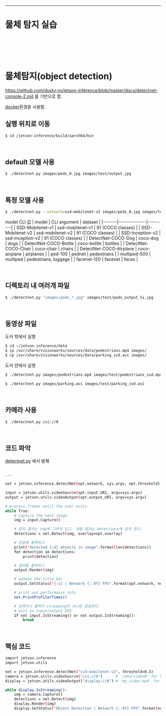 
-----
# 물체 탐지 실습
<br><br><br><br>


# 물체탐지(object detection)

https://github.com/dusty-nv/jetson-inference/blob/master/docs/detectnet-console-2.md 를 기반으로 함.

[docker](setup_by_docker.md)환경을 사용함.

## 실행 위치로 이동
```bash
$ cd /jetson-inference/build/aarch64/bin
```

<br>

## default 모델 사용

```bash
$ ./detectnet.py images/peds_0.jpg images/test/output.jpg
```

<br>

## 특정 모델 사용

```bash
$ ./detectnet.py --network=ssd-mobilenet-v2 images/peds_0.jpg images/test/output.jpg
```

model CLI 값
| model | CLI argument | dataset |
|-------|--------------|---------|
| SSD-Mobilenet-v1 | ssd-mobilenet-v1 | 91 (COCO classes) |
| SSD-Mobilenet-v2 | ssd-mobilenet-v2 | 91 (COCO classes) |
| SSD-Inception-v2 | ssd-inception-v2 | 91 (COCO classes) |
| DetectNet-COCO-Dog | coco-dog | dogs |
| DetectNet-COCO-Bottle | coco-bottle | bottles |
| DetectNet-COCO-Chair | coco-chair | chairs |
| DetectNet-COCO-Airplane | coco-airplane | airplanes |
| ped-100 | pednet | pedestrians |
| multiped-500 | multiped | pedestrians, luggage |
| facenet-120 | facenet | faces |

<br>

## 디렉토리 내 여러개 파일

```bash
$ ./detectnet.py "images/peds_*.jpg" images/test/peds_output_%i.jpg
```

<br>

## 동영상 파일

도커 밖에서 실행
```bash
$ cd ~/jetson-inference/data
$ cp /usr/share/visionworks/sources/data/pedestrians.mp4 images/
$ cp /usr/share/visionworks/sources/data/parking_ssd.avi images/
```

도커 안에서 실행
```bash
$ ./detectnet.py images/pedestrians.mp4 images/test/pedestrians_ssd.mp4

$ ./detectnet.py images/parking.avi images/test/parking_ssd.avi
```

<br>

## 카메라 사용

```bash
$ ./detectnet.py csi://0
```

<br>

## 코드 파악

[detectnet.py](execute_code/detectnet.py) 에서 발췌

```bash

...

net = jetson.inference.detectNet(opt.network, sys.argv, opt.threshold)

input = jetson.utils.videoSource(opt.input_URI, argv=sys.argv)
output = jetson.utils.videoOutput(opt.output_URI, argv=sys.argv)

# process frames until the user exits
while True:
	# capture the next image
	img = input.Capture()

	# 탐지 결과는 img에 그려져 있고, 개별 결과는 detections에 담겨 있다.
	detections = net.Detect(img, overlay=opt.overlay)

	# 콘솔에 출력하고
	print("detected {:d} objects in image".format(len(detections))
	for detection in detections:
		print(detection)

	# 결과를 출력하고
	output.Render(img)

	# update the title bar
	output.SetStatus("{:s} | Network {:.0f} FPS".format(opt.network, net.GetNetworkFPS()))

	# print out performance info
	net.PrintProfilerTimes()

	# 입력이나 출력이 streaming이 아니면 종료한다.
	# exit on input/output EOS
	if not input.IsStreaming() or not output.IsStreaming():
		break
```

<br>

## 핵심 코드

```bash
import jetson.inference
import jetson.utils

net = jetson.inference.detectNet("ssd-mobilenet-v2", threshold=0.5)
camera = jetson.utils.videoSource("csi://0")      # '/dev/video0' for V4L2
display = jetson.utils.videoOutput("display://0") # 'my_video.mp4' for file

while display.IsStreaming():
	img = camera.Capture()
	detections = net.Detect(img)
	display.Render(img)
	display.SetStatus("Object Detection | Network {:.0f} FPS".format(net.GetNetworkFPS()))
```

<br>
